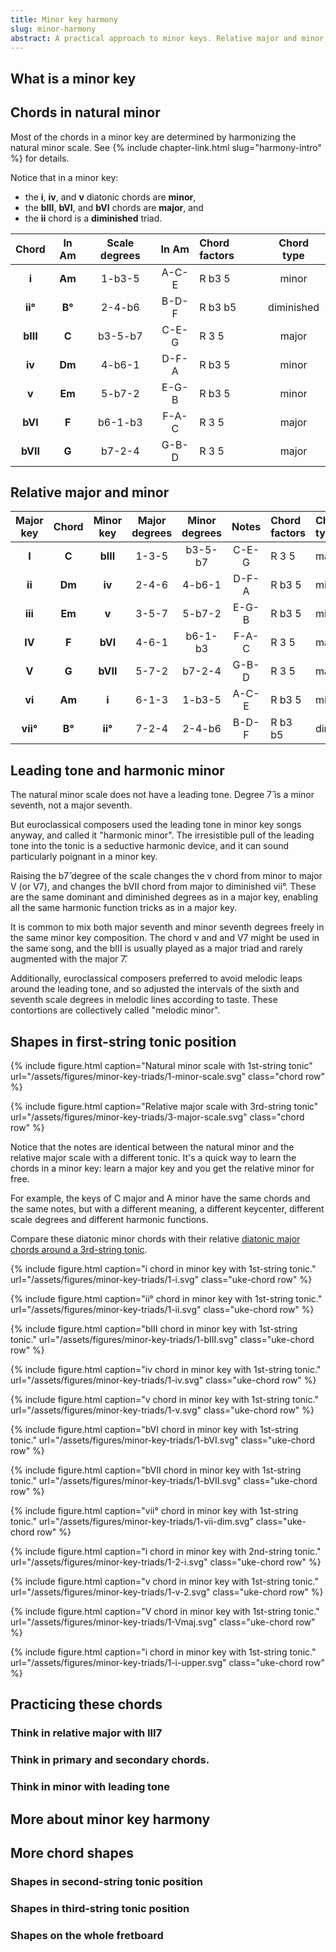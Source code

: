```yaml
---
title: Minor key harmony
slug: minor-harmony
abstract: A practical approach to minor keys. Relative major and minor, plus the euroclassical "leading tone".
---
```


## What is a minor key

## Chords in natural minor

Most of the chords in a minor key are determined by harmonizing the natural minor scale.
See {% include chapter-link.html slug="harmony-intro" %} for details.

Notice that in a minor key:
- the **i**, **iv**, and **v** diatonic chords are **minor**,
- the **bIII**, **bVI**, and **bVI** chords are **major**, and
- the **ii** chord is a **diminished** triad.

<div class="table-wrapper" markdown="block">

| Chord        | In Am      | Scale degrees | In Am | Chord factors | Chord type |
|:------------:|:----------:|:-------------:|:-----:|:--------------|:----------:|
| **i**        | **Am**     | 1-b3-5        | A-C-E | R b3 5        | minor      |
| **ii&deg;**  | **B&deg;** | 2-4-b6        | B-D-F | R b3 b5       | diminished |
| **bIII**     | **C**      | b3-5-b7       | C-E-G | R 3 5         | major      |
| **iv**       | **Dm**     | 4-b6-1        | D-F-A | R b3 5        | minor      |
| **v**        | **Em**     | 5-b7-2        | E-G-B | R b3 5        | minor      |
| **bVI**      | **F**      | b6-1-b3       | F-A-C | R 3 5         | major      |
| **bVII**     | **G**      | b7-2-4        | G-B-D | R 3 5         | major      |

</div>

## Relative major and minor

<div class="table-wrapper" markdown="block">

| Major key    | Chord      | Minor key    | Major degrees | Minor degrees | Notes | Chord factors | Chord type |
|:------------:|:----------:|:------------:|:-------------:|:-------------:|:-----:|:--------------|:-----------|
| **I**        | **C**      | **bIII**     | 1-3-5         | b3-5-b7       | C-E-G | R 3 5         | major      |
| **ii**       | **Dm**     | **iv**       | 2-4-6         | 4-b6-1        | D-F-A | R b3 5        | minor      |
| **iii**      | **Em**     | **v**        | 3-5-7         | 5-b7-2        | E-G-B | R b3 5        | minor      |
| **IV**       | **F**      | **bVI**      | 4-6-1         | b6-1-b3       | F-A-C | R 3 5         | major      |
| **V**        | **G**      | **bVII**     | 5-7-2         | b7-2-4        | G-B-D | R 3 5         | major      |
| **vi**       | **Am**     | **i**        | 6-1-3         | 1-b3-5        | A-C-E | R b3 5        | minor      |
| **vii&deg;** | **B&deg;** | **ii&deg;**  | 7-2-4         | 2-4-b6        | B-D-F | R b3 b5       | diminished |

</div>

## Leading tone and harmonic minor

The natural minor scale does not have a leading tone.
Degree 7&#x302; is a minor seventh,
not a major seventh.

But euroclassical composers used the leading tone in minor key songs anyway,
and called it "harmonic minor".
The irresistible pull of the leading tone into the tonic is a seductive harmonic device,
and it can sound particularly poignant in a minor key.

Raising the b7&#x302; degree of the scale changes the v chord from minor to major V (or V7),
and changes the bVII chord from major to diminished vii&deg;.
These are the same dominant and diminished degrees as in a major key,
enabling all the same harmonic function tricks as in a major key.

It is common to mix both major seventh and minor seventh degrees freely in the same minor key composition.
The chord v and and V7 might be used in the same song,
and the bIII is usually played as a major triad and rarely augmented with the major 7&#x302;.

Additionally,
euroclassical composers preferred to avoid melodic leaps around the leading tone,
and so adjusted the intervals of the sixth and seventh scale degrees in melodic lines according to taste.
These contortions are collectively called "melodic minor".


## Shapes in first-string tonic position

{% include figure.html
    caption="Natural minor scale with 1st-string tonic"
    url="/assets/figures/minor-key-triads/1-minor-scale.svg"
    class="chord row"
%}

{% include figure.html
    caption="Relative major scale with 3rd-string tonic"
    url="/assets/figures/minor-key-triads/3-major-scale.svg"
    class="chord row"
%}

Notice that the notes are identical between the natural minor and the relative major scale with a different tonic.
It's a quick way to learn the chords in a minor key: 
learn a major key and you get the relative minor for free.

For example, the keys of C major and A minor have the same chords and the same notes,
but with a different meaning,
a different keycenter,
different scale degrees and different harmonic functions.

Compare these diatonic minor chords with their relative [diatonic major chords around a 3rd-string tonic](major-harmony#shapes-around-a-third-string-tonic).

{% include figure.html
    caption="i chord in minor key with 1st-string tonic."
    url="/assets/figures/minor-key-triads/1-i.svg" 
    class="uke-chord row" 
%}

{% include figure.html
    caption="ii&deg; chord in minor key with 1st-string tonic."
    url="/assets/figures/minor-key-triads/1-ii.svg" 
    class="uke-chord row" 
%}

{% include figure.html
    caption="bIII chord in minor key with 1st-string tonic."
    url="/assets/figures/minor-key-triads/1-bIII.svg" 
    class="uke-chord row" 
%}

{% include figure.html
    caption="iv chord in minor key with 1st-string tonic."
    url="/assets/figures/minor-key-triads/1-iv.svg" 
    class="uke-chord row" 
%}

{% include figure.html
    caption="v chord in minor key with 1st-string tonic."
    url="/assets/figures/minor-key-triads/1-v.svg" 
    class="uke-chord row" 
%}

{% include figure.html
    caption="bVI chord in minor key with 1st-string tonic."
    url="/assets/figures/minor-key-triads/1-bVI.svg" 
    class="uke-chord row" 
%}

{% include figure.html
    caption="bVII chord in minor key with 1st-string tonic."
    url="/assets/figures/minor-key-triads/1-bVII.svg" 
    class="uke-chord row" 
%}

{% include figure.html
    caption="vii&deg; chord in minor key with 1st-string tonic."
    url="/assets/figures/minor-key-triads/1-vii-dim.svg" 
    class="uke-chord row" 
%}

{% include figure.html
    caption="i chord in minor key with 2nd-string tonic."
    url="/assets/figures/minor-key-triads/1-2-i.svg" 
    class="uke-chord row" 
%}

{% include figure.html
    caption="v chord in minor key with 1st-string tonic."
    url="/assets/figures/minor-key-triads/1-v-2.svg" 
    class="uke-chord row" 
%}

{% include figure.html
    caption="V chord in minor key with 1st-string tonic."
    url="/assets/figures/minor-key-triads/1-Vmaj.svg" 
    class="uke-chord row" 
%}

{% include figure.html
    caption="i chord in minor key with 1st-string tonic."
    url="/assets/figures/minor-key-triads/1-i-upper.svg" 
    class="uke-chord row" 
%}



## Practicing these chords

### Think in relative major with III7

### Think in primary and secondary chords.

### Think in minor with leading tone

## More about minor key harmony

## More chord shapes

### Shapes in second-string tonic position
### Shapes in third-string tonic position
### Shapes on the whole fretboard
